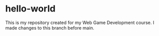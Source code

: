 # hello-world
This is my repository created for my Web Game Development course. I made changes to this branch before main.
